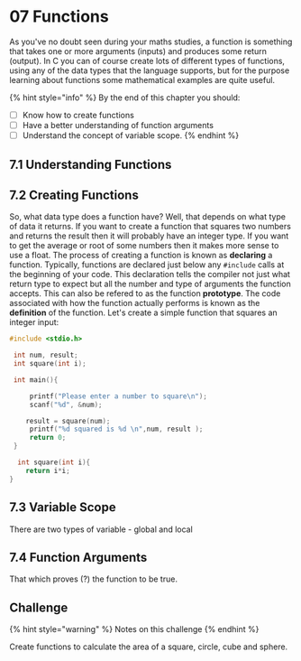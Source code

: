 # 07 Functions

As you've no doubt seen during your maths studies, a function is something that takes one or more arguments \(inputs\) and produces some return \(output\). In C you can of course create lots of different types of functions, using any of the data types that the language supports, but for the purpose learning about functions some mathematical examples are quite useful.

{% hint style="info" %}
By the end of this chapter you should:

* [ ] Know how to create functions
* [ ] Have a better understanding of function arguments
* [ ] Understand the concept of variable scope.
{% endhint %}

## 7.1 Understanding Functions

## 7.2 Creating Functions

So, what data type does a function have? Well, that depends on what type of data it returns. If you want to create a function that squares two numbers and returns the result then it will probably have an integer type. If you want to get the average or root of some numbers then it makes more sense to use a float. The process of creating a function is known as **declaring** a function. Typically, functions are declared just below any `#include` calls at the beginning of your code. This declaration tells the compiler not just what return type to expect but all the number and type of arguments the function accepts. This can also be refered to as the function **prototype**. The code associated with how the function actually performs is known as the **definition** of the function. Let's create a simple function that squares an integer input:

```c
#include <stdio.h> 

 int num, result;
 int square(int i);

 int main(){

     printf("Please enter a number to square\n");
     scanf("%d", &num);

    result = square(num);
     printf("%d squared is %d \n",num, result );
     return 0;
 }

  int square(int i){
    return i*i;
}
```

## 7.3 Variable Scope

There are two types of variable - global and local

## 7.4 Function Arguments

That which proves \(?\) the function to be true.

## Challenge

{% hint style="warning" %}
Notes on this challenge
{% endhint %}

Create functions to calculate the area of a square, circle, cube and sphere.  


